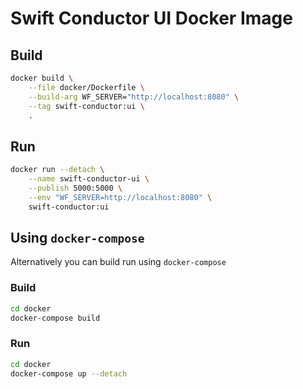 # Swift Conductor UI Docker Image

## Build

```bash
docker build \
    --file docker/Dockerfile \
    --build-arg WF_SERVER="http://localhost:8080" \
    --tag swift-conductor:ui \
    .
```

## Run

```bash
docker run --detach \
    --name swift-conductor-ui \
    --publish 5000:5000 \
    --env "WF_SERVER=http://localhost:8080" \
    swift-conductor:ui 
```

## Using `docker-compose`

Alternatively you can build run using `docker-compose`

### Build

```bash
cd docker
docker-compose build
```

### Run

```bash
cd docker
docker-compose up --detach 
```

            